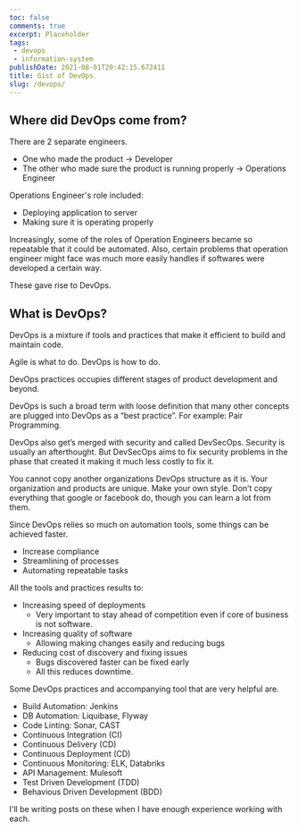 ```yaml
---
toc: false
comments: true
excerpt: Placeholder 
tags:
 - devops
 - information-system
publishDate: 2021-08-01T20:42:15.672411
title: Gist of DevOps
slug: /devops/
---
```


<div style='display: none'>

My dear younger self, 

You believed DevOps is bs and a buzzword. It kind of is. But it is highly valuable and important too.

Though you won’t always build something awesome from scratch and instead configure an existing tool to do the job, without DevOps you won’t be free to code.

You’ll spend all your time maintaining and deploying your code manually.

In this post, I’ll try to convince you why upper management likes DevOps so much.

</div>


## Where did DevOps come from?

There are 2 separate engineers. 
- One who made the product -> Developer
- The other who made sure the product is running properly -> Operations Engineer

Operations Engineer's role included:
- Deploying application to server
- Making sure it is operating properly

Increasingly, some of the roles of Operation Engineers became so repeatable that it could be automated. Also, certain problems that operation engineer might face was much more easily handles if softwares were developed a certain way.

These gave rise to DevOps.

## What is DevOps?

DevOps is a mixture if tools and practices that make it efficient to build and maintain code.

Agile is what to do. DevOps is how to do.

DevOps practices occupies different stages of product development and beyond.

DevOps is such a broad term with loose definition that many other concepts are plugged into DevOps as a “best practice”. For example: Pair Programming.

DevOps also get’s merged with security and called DevSecOps. Security is usually an afterthought. But DevSecOps aims to fix security problems in the phase that created it making it much less costly to fix it.

You cannot copy another organizations DevOps structure as it is. Your organization and products are unique. Make your own style. Don’t copy everything that google or facebook do, though you can learn a lot from them.

Since DevOps relies so much on automation tools, some things can be achieved faster.
- Increase compliance
- Streamlining of processes
- Automating repeatable tasks

All the tools and practices results to:
- Increasing speed of deployments
    - Very important to stay ahead of competition even if core of business is not software.
- Increasing quality of software
    - Allowing making changes easily and reducing bugs
- Reducing cost of discovery and fixing issues
    - Bugs discovered faster can be fixed early
    - All this reduces downtime.

Some DevOps practices and accompanying tool that are very helpful are.
- Build Automation: Jenkins
- DB Automation: Liquibase, Flyway
- Code Linting: Sonar, CAST
- Continuous Integration (CI)
- Continuous Delivery (CD)
- Continuous Deployment (CD)
- Continuous Monitoring: ELK, Databriks
- API Management: Mulesoft
- Test Driven Development (TDD)
- Behavious Driven Development (BDD)

I'll be writing posts on these when I have enough experience working with each.